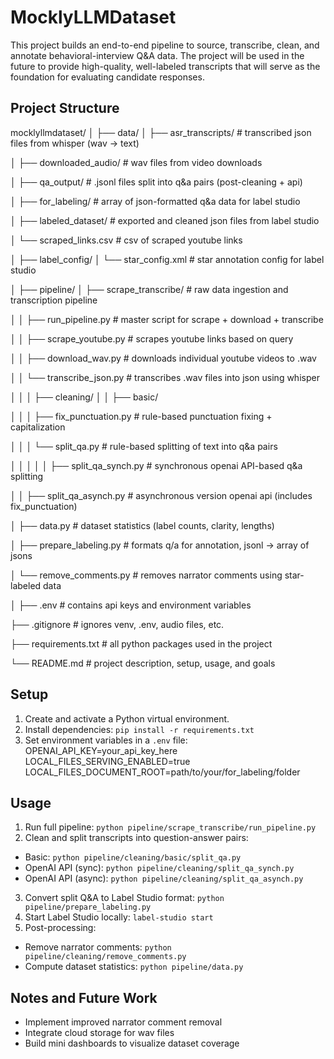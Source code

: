 # MocklyLLMDataset

This project builds an end-to-end pipeline to source, transcribe, clean, and annotate
behavioral-interview Q&A data. The project will be used in the future to provide high-quality,
well-labeled transcripts that will serve as the foundation for evaluating candidate responses.

## Project Structure

mocklyllmdataset/
│
├── data/
│   ├── asr_transcripts/           # transcribed json files from whisper (wav → text)
 
│   ├── downloaded_audio/          # wav files from video downloads
 
│   ├── qa_output/                 # .jsonl files split into q&a pairs (post-cleaning + api)
 
│   ├── for_labeling/              # array of json-formatted q&a data for label studio
 
│   ├── labeled_dataset/           # exported and cleaned json files from label studio
 
│   └── scraped_links.csv          # csv of scraped youtube links

│
├── label_config/
│   └── star_config.xml            # star annotation config for label studio

│
├── pipeline/
│   ├── scrape_transcribe/         # raw data ingestion and transcription pipeline
 
│   │   ├── run_pipeline.py        # master script for scrape + download + transcribe
 
│   │   ├── scrape_youtube.py      # scrapes youtube links based on query
 
│   │   ├── download_wav.py        # downloads individual youtube videos to .wav
 
│   │   └── transcribe_json.py     # transcribes .wav files into json using whisper

│   │
│   ├── cleaning/
│   │   ├── basic/
 
│   │   │   ├── fix_punctuation.py     # rule-based punctuation fixing + capitalization
 
│   │   │   └── split_qa.py            # rule-based splitting of text into q&a pairs

│   │   │
│   │   ├── split_qa_synch.py          # synchronous openai API-based q&a splitting
 
│   │   ├── split_qa_asynch.py         # asynchronous version openai api (includes fix_punctuation)

│   ├── data.py                        # dataset statistics (label counts, clarity, lengths)
 
│   ├── prepare_labeling.py            # formats q/a for annotation, jsonl → array of jsons
 
│   └── remove_comments.py             # removes narrator comments using star-labeled data

│
├── .env                               # contains api keys and environment variables
 
├── .gitignore                         # ignores venv, .env, audio files, etc.
 
├── requirements.txt                   # all python packages used in the project
 
└── README.md                          # project description, setup, usage, and goals

## Setup

1. Create and activate a Python virtual environment.
2. Install dependencies: `pip install -r requirements.txt`
3. Set environment variables in a `.env` file:<br>
OPENAI_API_KEY=your_api_key_here<br>
LOCAL_FILES_SERVING_ENABLED=true<br>
LOCAL_FILES_DOCUMENT_ROOT=path/to/your/for_labeling/folder

## Usage

1. Run full pipeline: `python pipeline/scrape_transcribe/run_pipeline.py`
2. Clean and split transcripts into question-answer pairs:
- Basic: `python pipeline/cleaning/basic/split_qa.py`
- OpenAI API (sync): `python pipeline/cleaning/split_qa_synch.py`
- OpenAI API (async): `python pipeline/cleaning/split_qa_asynch.py`
3. Convert split Q&A to Label Studio format: `python pipeline/prepare_labeling.py`
4. Start Label Studio locally: `label-studio start`
5. Post-processing:
- Remove narrator comments: `python pipeline/cleaning/remove_comments.py`
- Compute dataset statistics: `python pipeline/data.py`

## Notes and Future Work
* Implement improved narrator comment removal
* Integrate cloud storage for wav files
* Build mini dashboards to visualize dataset coverage